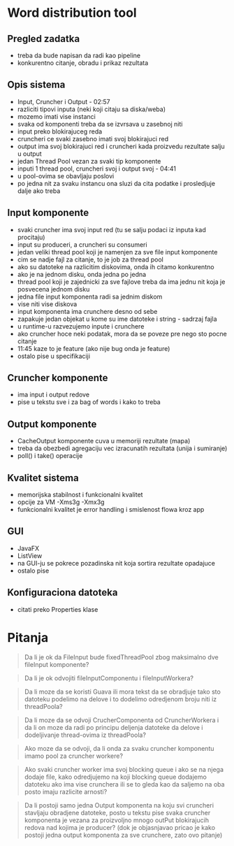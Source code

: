 # Word distribution tool

## Pregled zadatka

- treba da bude napisan da radi kao pipeline
- konkurentno citanje, obradu i prikaz rezultata

## Opis sistema

- Input, Cruncher i Output - 02:57
- razliciti tipovi inputa (neki koji citaju sa diska/weba)
- mozemo imati vise instanci
- svaka od komponenti treba da se izvrsava u zasebnoj niti
- input preko blokirajuceg reda
- cruncheri ce svaki zasebno imati svoj blokirajuci red
- output ima svoj blokirajuci red i cruncheri kada proizvedu rezultate salju u output
- jedan Thread Pool vezan za svaki tip komponente
- inputi 1 thread pool, cruncheri svoj i output svoj - 04:41 
- u pool-ovima se obavljaju poslovi
- po jedna nit za svaku instancu ona sluzi da cita podatke i prosledjuje dalje ako treba

## Input komponente

- svaki cruncher ima svoj input red (tu se salju podaci iz inputa kad procitaju)
- input su produceri, a cruncheri su consumeri
- jedan veliki thread pool koji je namenjen za sve file input komponente
- cim se nadje fajl za citanje, to je job za thread pool
- ako su datoteke na razlicitim diskovima, onda ih citamo konkurentno
- ako je na jednom disku, onda jedna po jedna
- thread pool koji je zajednicki za sve fajlove treba da ima jednu nit koja je posvecena jednom disku
- jedna file input komponenta radi sa jednim diskom
- vise niti vise diskova
- input komponenta ima crunchere desno od sebe
- zapakuje jedan objekat u kome su ime datoteke i string - sadrzaj fajla
- u runtime-u razvezujemo inpute i crunchere
- ako cruncher hoce neki podatak, mora da se poveze pre nego sto pocne citanje
- 11:45 kaze to je feature (ako nije bug onda je feature)
- ostalo pise u specifikaciji

## Cruncher komponente

- ima input i output redove
- pise u tekstu sve i za bag of words i kako to treba

## Output komponente

- CacheOutput komponente cuva u memoriji rezultate (mapa)
- treba da obezbedi agregaciju vec izracunatih rezultata (unija i sumiranje)
- poll() i take() operacije

## Kvalitet sistema

- memorijska stabilnost i funkcionalni kvalitet
- opcije za VM -Xms3g -Xmx3g
- funkcionalni kvalitet je error handling i smislenost flowa kroz app

## GUI

- JavaFX
- ListView
- na GUI-ju se pokrece pozadinska nit koja sortira rezultate opadajuce
- ostalo pise

## Konfiguraciona datoteka

- citati preko Properties klase

  
# Pitanja

> Da li je ok da FileInput bude fixedThreadPool zbog maksimalno dve fileInput komponente?

> Da li je ok odvojiti fileInputComponentu i fileInputWorkera?

> Da li moze da se koristi Guava ili mora tekst da se obradjuje tako sto datoteku podelimo na delove i to dodelimo odredjenom broju niti iz threadPoola?

> Da li moze da se odvoji CrucherComponenta od CruncherWorkera i da li on moze da radi po principu deljenja datoteke da delove i dodeljivanje thread-ovima iz threadPoola?

> Ako moze da se odvoji, da li onda za svaku cruncher komponentu imamo pool za cruncher workere?

> Ako svaki cruncher worker ima svoj blocking queue i ako se na njega dodaje file, kako odredjujemo na koji blocking queue dodajemo datoteku ako ima vise crunchera ili se to gleda kao da saljemo na oba posto imaju razlicite arnosti?

> Da li postoji samo jedna Output komponenta na koju svi cruncheri stavljaju obradjene datoteke, posto u tekstu pise svaka cruncher komponenta je vezana za proizvoljno mnogo outPut blokirajucih redova nad kojima je producer? (dok je objasnjavao pricao je kako postoji jedna output komponenta za sve crunchere, zato ovo pitanje)
